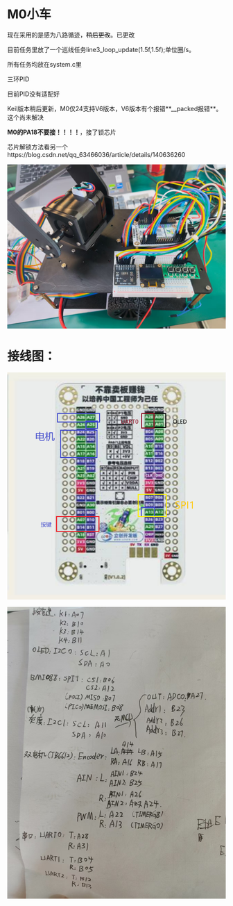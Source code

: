 # M0小车

现在采用的是感为八路循迹，~~稍后更改~~。已更改

目前任务里放了一个巡线任务line3_loop_update(1.5f,1.5f);单位圈/s。

所有任务均放在system.c里

三环PID

目前PID没有适配好

Keil版本稍后更新，M0仅24支持V6版本，V6版本有个报错**__packed报错**。这个尚未解决

**M0的PA18不要接！！！！**，接了锁芯片

芯片解锁方法看另一个https://blog.csdn.net/qq_63466036/article/details/140636260

![42b69d3acb665c0c1d1bd58128c0e7b3](./assets/42b69d3acb665c0c1d1bd58128c0e7b3.jpg)

# 接线图：

![image-20250730092433003](./assets/image-20250730092433003.png)

![cb4c49004fb34c89f540b852c1d8117a](./assets/cb4c49004fb34c89f540b852c1d8117a.jpg)